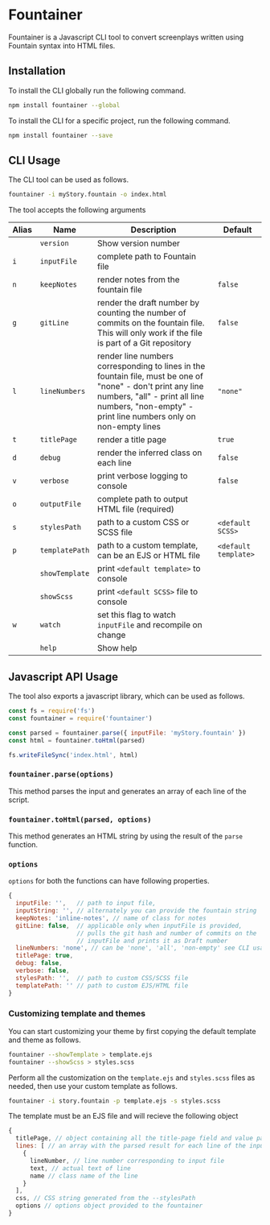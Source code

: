 # Fountainer

Fountainer is a Javascript CLI tool to convert screenplays written using Fountain syntax into HTML files.

## Installation

To install the CLI globally run the following command.
```bash
npm install fountainer --global
```

To install the CLI for a specific project, run the following command.
```bash
npm install fountainer --save
```

## CLI Usage
The CLI tool can be used as follows.

```bash
fountainer -i myStory.fountain -o index.html
```

The tool accepts the following arguments

| Alias | Name | Description | Default |
| -- | -- | -- | -- |
| | `version` | Show version number | |
| `i` | `inputFile` | complete path to Fountain file | |
| `n` | `keepNotes` | render notes from the fountain file | `false` |
| `g` | `gitLine` | render the draft number by counting the number of commits on the fountain file. This will only work if the file is part of a Git repository | `false` |
| `l` | `lineNumbers` | render line numbers corresponding to lines in the fountain file, must be one of "none" - don't print any line numbers, "all" - print all line numbers, "non-empty" - print line numbers only on non-empty lines | `"none"` |
| `t` | `titlePage` | render a title page | `true` |
| `d` | `debug` | render the inferred class on each line | `false` |
| `v` | `verbose` | print verbose logging to console | `false` |
| `o` | `outputFile` | complete path to output HTML file (required)
| `s` | `stylesPath` | path to a custom CSS or SCSS file | `<default SCSS>` |
| `p` | `templatePath` | path to a custom template, can be an EJS or HTML file | `<default template>` |
| | `showTemplate` | print `<default template>` to console |
| | `showScss` | print `<default SCSS>` file to console |
| `w` | `watch` | set this flag to watch `inputFile` and recompile on change |
| | `help` | Show help | |

## Javascript API Usage
The tool also exports a javascript library, which can be used as follows.
```js
const fs = require('fs')
const fountainer = require('fountainer')

const parsed = fountainer.parse({ inputFile: 'myStory.fountain' })
const html = fountainer.toHtml(parsed)

fs.writeFileSync('index.html', html)
```

### `fountainer.parse(options)`
This method parses the input and generates an array of each line of the script.

### `fountainer.toHtml(parsed, options)`
This method generates an HTML string by using the result of the `parse` function.

### `options`
`options` for both the functions can have following properties.
```js
{
  inputFile: '',   // path to input file,
  inputString: '', // alternately you can provide the fountain string
  keepNotes: 'inline-notes', // name of class for notes
  gitLine: false,  // applicable only when inputFile is provided,
                   // pulls the git hash and number of commits on the
                   // inputFile and prints it as Draft number
  lineNumbers: 'none', // can be 'none', 'all', 'non-empty' see CLI usage above
  titlePage: true,
  debug: false,
  verbose: false,
  stylesPath: '',  // path to custom CSS/SCSS file
  templatePath: '' // path to custom EJS/HTML file
}
```
### Customizing template and themes
You can start customizing your theme by first copying the default template and theme as follows.
```bash
fountainer --showTemplate > template.ejs
fountainer --showScss > styles.scss
```
Perform all the customization on the `template.ejs` and `styles.scss` files as needed, then use your custom template as follows.
```bash
fountainer -i story.fountain -p template.ejs -s styles.scss
```
The template must be an EJS file and will recieve the following object
```js
{
  titlePage, // object containing all the title-page field and value pairs
  lines: [ // an array with the parsed result for each line of the inputFile
    {
      lineNumber, // line number corresponding to input file
      text, // actual text of line 
      name // class name of the line
    }
  ],
  css, // CSS string generated from the --stylesPath
  options // options object provided to the fountainer
}
```
